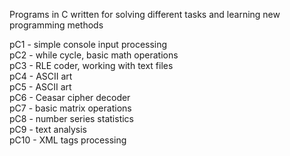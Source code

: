 Programs in C written for solving different tasks and learning new programming methods

pC1 - simple console input processing\
pC2 - while cycle, basic math operations\
pC3 - RLE coder, working with text files\
pC4 - ASCII art\
pC5 - ASCII art\
pC6 - Ceasar cipher decoder\
pC7 - basic matrix operations\
pC8 - number series statistics\
pC9 - text analysis\
pC10 - XML tags processing
